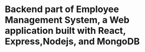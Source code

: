 # Backend part of Employee Management System, a Web application  built with React, Express,Nodejs, and MongoDB 
